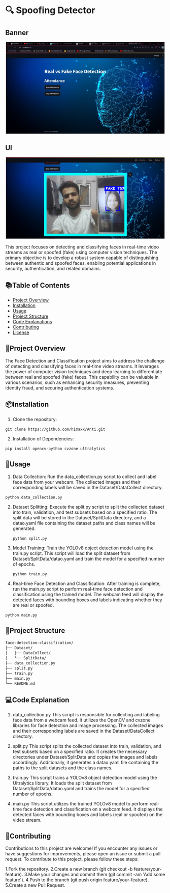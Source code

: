 # 🔍 Spoofing Detector
 

## Banner
<p align="center">
  <img src="https://github.com/himaxx/Anti/blob/main/Back.jpg" width="500">
</p>

## UI
<p align="center">
  <img src="https://github.com/himaxx/Anti/blob/main/check.jpg" width="500">
</p>


This project focuses on detecting and classifying faces in real-time video streams as real or spoofed (fake) using computer vision techniques. The primary objective is to develop a robust system capable of distinguishing between authentic and spoofed faces, enabling potential applications in security, authentication, and related domains.

## 📚Table of Contents

- [Project Overview](#project-overview)
- [Installation](#installation)
- [Usage](#usage)
- [Project Structure](#project-structure)
- [Code Explanations](#code-explanations)
- [Contributing](#contributing)
- [License](#license)

## 👀Project Overview
The Face Detection and Classification project aims to address the challenge of detecting and classifying faces in real-time video streams. It leverages the power of computer vision techniques and deep learning to differentiate between real and spoofed (fake) faces. This capability can be valuable in various scenarios, such as enhancing security measures, preventing identity fraud, and securing authentication systems.

## 📦Installation

1. Clone the repository:

 ```
 git clone https://github.com/himaxx/Anti.git
 ```

2. Installation of Dependencies:
 ```
 pip install opencv-python cvzone ultralytics
 ```
## 🚀Usage 
1. Data Collection: Run the data_collection.py script to collect and label face data from your webcam. The collected images and their corresponding labels will be saved in the Dataset/DataCollect directory.
  ```
python data_collection.py
  ```
2. Dataset Splitting: Execute the split.py script to split the collected dataset into train, validation, and test subsets based on a specified ratio. The split data will be stored in the Dataset/SplitData directory, and a datao.yaml file containing the dataset paths and class names will be generated.
   ```
   python split.py
   ```
3. Model Training: Train the YOLOv8 object detection model using the train.py script. This script will load the split dataset from Dataset/SplitData/datao.yaml and train the model for a specified number of epochs.
   ```
   python train.py
   ```
4. Real-time Face Detection and Classification: After training is complete, run the main.py script to perform real-time face detection and classification using the trained model. The webcam feed will display the detected faces with bounding boxes and labels indicating whether they are real or spoofed.
```
python main.py
```

## 📂Project Structure
 ```
 face-detection-classification/
├── Dataset/
│   ├── DataCollect/
│   └── SplitData/
├── data_collection.py
├── split.py
├── train.py
├── main.py
└── README.md
 ```

## 💻Code Explanation

1. data_collection.py
This script is responsible for collecting and labeling face data from a webcam feed. It utilizes the OpenCV and cvzone libraries for face detection and image processing. The collected images and their corresponding labels are saved in the Dataset/DataCollect directory.

2. split.py
This script splits the collected dataset into train, validation, and test subsets based on a specified ratio. It creates the necessary directories under Dataset/SplitData and copies the images and labels accordingly. Additionally, it generates a datao.yaml file containing the paths to the split datasets and the class names.

3. train.py
This script trains a YOLOv8 object detection model using the Ultralytics library. It loads the split dataset from Dataset/SplitData/datao.yaml and trains the model for a specified number of epochs.

4. main.py
This script utilizes the trained YOLOv8 model to perform real-time face detection and classification on a webcam feed. It displays the detected faces with bounding boxes and labels (real or spoofed) on the video stream.

## 🤝Contributing
Contributions to this project are welcome! If you encounter any issues or have suggestions for improvements, please open an issue or submit a pull request.
To contribute to this project, please follow these steps:

1.Fork the repository.
2.Create a new branch (git checkout -b feature/your-feature).
3.Make your changes and commit them (git commit -am 'Add some feature').
4.Push to the branch (git push origin feature/your-feature).
5.Create a new Pull Request.
